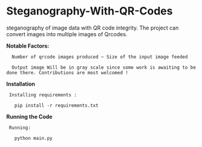 # Steganography-With-QR-Codes
steganography of image data with QR code integrity. The project can convert images into multiple images of Qrcodes.

<b>Notable Factors: </b>


      Number of qrcode images produced ~ Size of the input image feeded
      
      Output image Will be in gray scale since some work is awaiting to be done there. Contributions are most welcomed !
      
      
      
 <b>Installation</b>
 
 
     Installing requirements :

       pip install -r requirements.txt

    
 <b>Running the Code </b>
 
 
     Running:
     
       python main.py 


